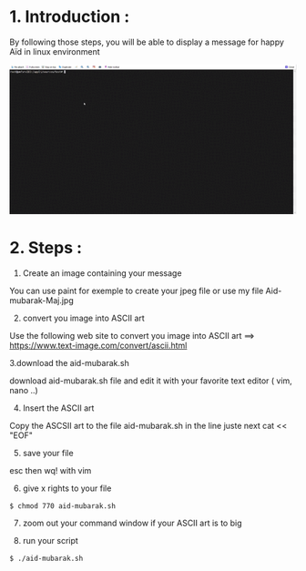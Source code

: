 # 1. Introduction :

By following those steps, you will be able to display a message for happy Aïd in linux environment

![alt text](https://github.com/fghamacha/aid/blob/master/Aid-mubarak.gif?raw=true)

# 2. Steps :

1. Create an image containing your message

You can use paint  for exemple to create your jpeg file or use my file Aid-mubarak-Maj.jpg 

2. convert you image into ASCII art 

Use the following web site to convert you image into ASCII art  ==> https://www.text-image.com/convert/ascii.html 

3.download the aid-mubarak.sh 

download aid-mubarak.sh file and edit it with your favorite text editor ( vim, nano ..)

4.  Insert the ASCII art 

Copy the ASCSII art to the file aid-mubarak.sh in the line juste next  cat << "EOF" 

5. save your file 


esc then wq! with vim 

6. give x rights to your file 

<!--sec data-title="Prompt: OS X and Linux" data-id="OSX_Linux_prompt" data-collapse=true ces-->

    $ chmod 770 aid-mubarak.sh

<!--endsec-->

7. zoom out your command window if your ASCII art is to big 

8. run your script 

<!--sec data-title="Prompt: OS X and Linux" data-id="OSX_Linux_prompt" data-collapse=true ces-->

    $ ./aid-mubarak.sh

<!--endsec-->
